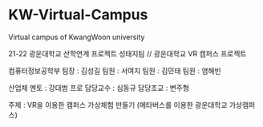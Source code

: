 # KW-Virtual-Campus
Virtual campus of KwangWoon university

21-22 광운대학교 산학연계 프로젝트 성태지팀 // 광운대학교 VR 캠퍼스 프로젝트

컴퓨터정보공학부
팀장 : 김성길
팀원 : 서여지
팀원 : 김민태
팀원 : 염해빈

산업체 멘토 : 강대범 프로
담당교수 : 심동규
담당조교 : 변주형

주제 : VR을 이용한 캠퍼스 가상체험 만들기 (메타버스를 이용한 광운대학교 가상캠퍼스)